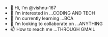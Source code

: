 - 👋 Hi, I’m @vishnu-167
- 👀 I’m interested in ...CODING AND TECH
- 🌱 I’m currently learning ...BCA
- 💞️ I’m looking to collaborate on ...ANYTHING
- 📫 How to reach me ...THROUGH GMAIL 

<!---
vishnu-167/vishnu-167 is a ✨ special ✨ repository because its `README.md` (this file) appears on your GitHub profile.
You can click the Preview link to take a look at your changes.
--->
